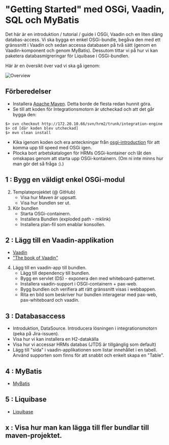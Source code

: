 # "Getting Started" med OSGi, Vaadin, SQL och MyBatis

Det här är en introduktion / tutorial / guide i OSGi, Vaadin och en liten släng
databas-access. Vi ska bygga en enkel OSGi-bundle, begåva den med ett
gränssnitt i Vaadin och sedan accessa databasen på två sätt (genom en
Vaadin-komponent och genom MyBatis). Dessutom tittar vi på hur vi kan paketera
databasmigreringar för Liquibase i OSGi-bundlen.

Här är en översikt över vad vi ska gå igenom:

![Overview](https://raw.githubusercontent.com/metamorph/osgi-tutorial/master/resources/pics/overview.png)

## Förberedelser
    
* Installera [Apache Maven](http://maven.apache.org). Detta borde de flesta
  redan hunnit göra.
* Se till att koden för Integrationsmotorn är utcheckad och att det går bygga
  den:

~~~~~~~
$> svn checkout http://172.20.10.66/svn/hrm2/trunk/integration-engine
$> cd [där koden blev utcheckad]
$> mvn clean install
~~~~~~~
* Kika igenom koden och era anteckningar från
  [osgi-introduction](https://github.com/hrmsoftware/osgi-introduction) för att
  komma upp till speed med OSGi igen.
* Plocka bort arbetskatalogen för HRMs OSGi-kontainer och låt den omskapas
  genom att starta upp OSGi-kontainern. (Om ni inte minns hur man gör det så
  fråga :).)


## 1 : Bygg en väldigt enkel OSGi-modul

2. Templateprojektet (@ GitHub)
    * Visa hur Maven är uppsatt.
    * Visa hur bundlen ser ut.
3. Kör bundlen
    * Starta OSGi-containern.
    * Installera Bundlen (exploded path - mklink)
    * Installera plan-fil som enablar konsollen.

## 2 : Lägg till en Vaadin-applikation

* [Vaadin](http://vaadin.com)
* ["The book of Vaadin"](https://vaadin.com/book)

4. Lägg till en vaadin-app till bundlen.
    * Lägg till dependency till bundlen.
    * Bygg en servlet (DS) - exponera den med whiteboard-patternet.
    * Installera vaadin-support i OSGI-containern + pax-web.
    * Bygg bundlen och verifiera att rätt gränssnitt visas i webbappen.
    * Rita en bild som beskriver hur bundlen interagerar med pax-web, pax-whiteboard och vaadin.

## 3 : Databasaccess

* Introduktion, DataSource. Introducera lösningen i integrationsmotorn (peka på Jira-issuen).
* Visa hur vi kan installera en H2-datakälla
* Visa hur vi accessar HRMs databas (JTDS är tillgänglig som default)
* Lägg till "sida" i vaadin-applikationen som listar innehållet i en tabell. Använd supporten som finns för att snabbt och enkelt skapa en "Table".

## 4 : MyBatis

* [MyBatis](http://mybatis.github.io/mybatis-3/)

## 5 : Liquibase

* [Liquibase](http://www.liquibase.org/documentation/index.html)

## x : Visa hur man kan lägga till fler bundlar till maven-projektet.
